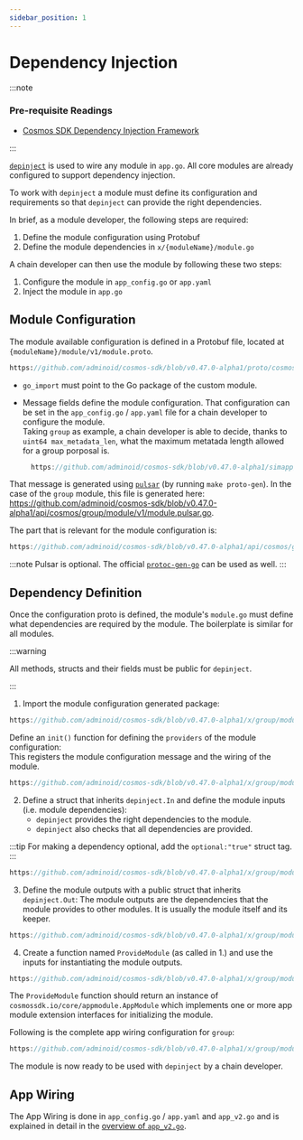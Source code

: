 ```yaml
---
sidebar_position: 1
---
```


# Dependency Injection

:::note

### Pre-requisite Readings

* [Cosmos SDK Dependency Injection Framework](../tooling/02-depinject.md)

:::

[`depinject`](../tooling/02-depinject.md) is used to wire any module in `app.go`.
All core modules are already configured to support dependency injection.

To work with `depinject` a module must define its configuration and requirements so that `depinject` can provide the right dependencies.

In brief, as a module developer, the following steps are required:

1. Define the module configuration using Protobuf
2. Define the module dependencies in `x/{moduleName}/module.go`

A chain developer can then use the module by following these two steps:

1. Configure the module in `app_config.go` or `app.yaml`
2. Inject the module in `app.go`

## Module Configuration

The module available configuration is defined in a Protobuf file, located at `{moduleName}/module/v1/module.proto`.

```protobuf reference
https://github.com/adminoid/cosmos-sdk/blob/v0.47.0-alpha1/proto/cosmos/group/module/v1/module.proto
```

* `go_import` must point to the Go package of the custom module.
* Message fields define the module configuration.
  That configuration can be set in the `app_config.go` / `app.yaml` file for a chain developer to configure the module.  
  Taking `group` as example, a chain developer is able to decide, thanks to `uint64 max_metadata_len`, what the maximum metatada length allowed for a group porposal is.

  ```go reference
    https://github.com/adminoid/cosmos-sdk/blob/v0.47.0-alpha1/simapp/app_config.go#L202-L206
  ```

That message is generated using [`pulsar`](https://github.com/adminoid/cosmos-sdk/blob/v0.47.0-alpha1/scripts/protocgen-pulsar.sh) (by running `make proto-gen`).
In the case of the `group` module, this file is generated here: https://github.com/adminoid/cosmos-sdk/blob/v0.47.0-alpha1/api/cosmos/group/module/v1/module.pulsar.go.

The part that is relevant for the module configuration is:

```go reference
https://github.com/adminoid/cosmos-sdk/blob/v0.47.0-alpha1/api/cosmos/group/module/v1/module.pulsar.go#L515-L527
```

:::note
Pulsar is optional. The official [`protoc-gen-go`](https://developers.google.com/protocol-buffers/docs/reference/go-generated) can be used as well.
:::

## Dependency Definition

Once the configuration proto is defined, the module's `module.go` must define what dependencies are required by the module.
The boilerplate is similar for all modules.

:::warning

All methods, structs and their fields must be public for `depinject`.

:::

1. Import the module configuration generated package:

  ```go reference
  https://github.com/adminoid/cosmos-sdk/blob/v0.47.0-alpha1/x/group/module/module.go#L14-L15
  ```

  Define an `init()` function for defining the `providers` of the module configuration:  
  This registers the module configuration message and the wiring of the module.

  ```go reference
  https://github.com/adminoid/cosmos-sdk/blob/v0.47.0-alpha1/x/group/module/module.go#L192-L197
  ```

2. Define a struct that inherits `depinject.In` and define the module inputs (i.e. module dependencies):
   * `depinject` provides the right dependencies to the module.
   * `depinject` also checks that all dependencies are provided.

  :::tip
  For making a dependency optional, add the `optional:"true"` struct tag.  
  :::

  ```go reference
  https://github.com/adminoid/cosmos-sdk/blob/v0.47.0-alpha1/x/group/module/module.go#L199-L209
  ```

3. Define the module outputs with a public struct that inherits `depinject.Out`:
   The module outputs are the dependencies that the module provides to other modules. It is usually the module itself and its keeper.

  ```go reference
  https://github.com/adminoid/cosmos-sdk/blob/v0.47.0-alpha1/x/group/module/module.go#L211-L216
  ```

4. Create a function named `ProvideModule` (as called in 1.) and use the inputs for instantiating the module outputs.

  ```go reference
  https://github.com/adminoid/cosmos-sdk/blob/v0.47.0-alpha1/x/group/module/module.go#L217-L227
  ```

The `ProvideModule` function should return an instance of `cosmossdk.io/core/appmodule.AppModule` which implements
one or more app module extension interfaces for initializing the module.

Following is the complete app wiring configuration for `group`:

```go reference
https://github.com/adminoid/cosmos-sdk/blob/v0.47.0-alpha1/x/group/module/module.go#L218-L228
```

The module is now ready to be used with `depinject` by a chain developer.

## App Wiring

The App Wiring is done in `app_config.go` / `app.yaml` and `app_v2.go` and is explained in detail in the [overview of `app_v2.go`](../building-apps/01-app-go-v2.md).
